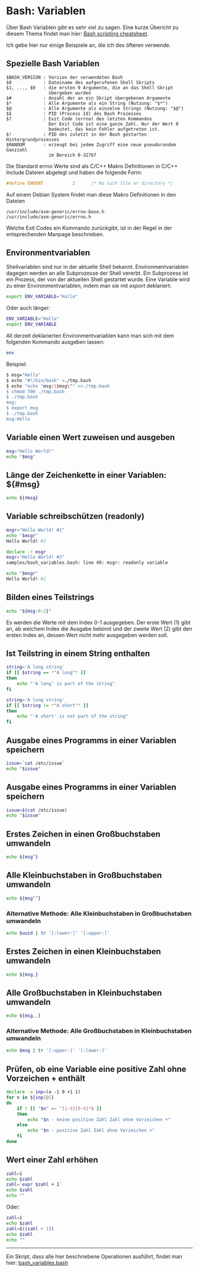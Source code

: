 # Bash: Variablen
Über Bash Variablen gibt es sehr viel zu sagen. Eine kurze Übericht zu diesem Thema
findet man hier: [Bash scripting cheatsheet](https://devhints.io/bash).

Ich gebe hier nur einige Beispiele an, die ich des öfteren verwende.

## Spezielle Bash Variablen

```
$BASH_VERSION : Version der verwendeten Bash
$0            : Dateiname des aufgerufenen Shell Skripts
$1, ..., $9   : die ersten 9 Argumente, die an das Shell Skript
                übergeben wurden
$#            : Anzahl der an ein Skript übergebenen Argumente
$*            : Alle Argumente als ein String (Nutzung: "$*")
$@            : Alle Argumente als einzelne Strings (Nutzung: "$@")
$$            : PID (Process Id) des Bash Prozesses
$?            : Exit Code (errno) des letzten Kommandos
                Der Exit Code ist eine ganze Zahl. Nur der Wert 0 
                bedeutet, das kein Fehler aufgetreten ist.
$!            : PID des zuletzt in der Bash gestarten Hintergrundprozesses
$RANDOM       : erzeugt bei jedem Zugriff eine neue pseudorandom Ganzzahl
                im Bereich 0-32767
```

Die Standard errno Werte sind als C/C++ Makro Definitionen in C/C++ Include
Dateien abgelegt und haben die folgende Form:

```c
#define ENOENT           2      /* No such file or directory */
```

Auf einem Debian System findet man diese Makro Definitionen in den Dateien

```
/usr/include/asm-generic/errno-base.h
/usr/include/asm-generic/errno.h
```

Welche Exit Codes ein Kommando zurückgibt, ist in der Regel in der entsprechenden
Manpage beschrieben.

## Environmentvariablen
Shellvariablen sind nur in der aktuelle Shell bekannt. Environmentvariablen dagegen
werden an alle Subprozesse der Shell vererbt. Ein Subprozess ist ein Prozess, der
von der aktuellen Shell gestartet wurde. Eine Variable wird zu einer 
Environmentvariablen, indem man sie mit _export_ deklariert:

```bash
export ENV_VARIABLE="Hallo"
```

Oder auch länger:

```bash
ENV_VARIABLE="Hallo"
export ENV_VARIABLE
```

All derzeit deklarierten Environmentvariablen kann man sich mit dem folgenden 
Kommando ausgeben lassen:

```bash
env
```

Beispiel:

```bash
$ msg="Hello"
$ echo "#!/bin/bash" >./tmp.bash
$ echo "echo "msg:\$msg\"" >>./tmp.bash
$ chmod 700 ./tmp.bash
$ ./tmp.bash
msg:
$ export msg
$ ./tmp.bash
msg:Hello
```

## Variable einen Wert zuweisen und ausgeben
```bash
msg="Hello World!"
echo "$msg"
```

## Länge der Zeichenkette in einer Variablen: ${#msg}
```bash
echo ${#msg}
```

## Variable schreibschützen (readonly)
```bash
msgr="Hello World! #1"
echo "$msgr"
Hello World! #1
```

```bash
declare -r msgr
msgr="Hello World! #2"
samples/bash_variables.bash: line 49: msgr: readonly variable
```

```bash
echo "$msgr"
Hello World! #1
```

## Bilden eines Teilstrings
```bash
echo "${msg:0:2}"
```

Es werden die Werte mit dem Index 0-1 ausgegeben.
Der erste Wert (1) gibt an, ab welchem Index die Ausgabe bebinnt und der zweite
Wert (2) gibt den ersten Index an, dessen Wert nicht mehr ausgegeben werden soll.

## Ist Teilstring in einem String enthalten
```bash
string='A long string'
if [[ $string == *"A long"* ]]
then
    echo "'A long' is part of the string"
fi
```

```bash
string='A long string'
if [[ $string != *"A short"* ]]
then
    echo "'A short' is not part of the string"
fi
```

## Ausgabe eines Programms in einer Variablen speichern
```bash
issue=`cat /etc/issue`
echo "$issue"
```

## Ausgabe eines Programms in einer Variablen speichern
```bash
issue=$(cat /etc/issue)
echo "$issue"
```

## Erstes Zeichen in einen Großbuchstaben umwandeln
```bash
echo ${msg^}
```

## Alle Kleinbuchstaben in Großbuchstaben umwandeln
```bash
echo ${msg^^}
```

### Alternative Methode: Alle Kleinbuchstaben in Großbuchstaben umwandeln
```bash
echo $uuid | tr '[:lower:]' '[:upper:]'
```

## Erstes Zeichen in einen Kleinbuchstaben umwandeln
```bash
echo ${msg,}
```

## Alle Großbuchstaben in Kleinbuchstaben umwandeln
```bash
echo ${msg,,}
```

### Alternative Methode: Alle Großbuchstaben in Kleinbuchstaben umwandeln
```bash
echo $msg | tr '[:upper:]' '[:lower:]'
```

## Prüfen, ob eine Variable eine positive Zahl ohne Vorzeichen + enthält
```bash
declare -a inp=(a -1 0 +1 1)
for n in ${inp[@]}
do
    if ! [[ "$n" =~ ^[1-9][0-9]*$ ]]
    then
        echo "$n - keine positive Zahl Zahl ohne Vorzeichen +"
    else
        echo "$n - positive Zahl Zahl ohne Vorzeichen +"
    fi
done
```

## Wert einer Zahl erhöhen
```bash
zahl=1
echo $zahl
zahl=`expr $zahl + 1`
echo $zahl
echo ""
```

Oder:

```bash
zahl=1
echo $zahl
zahl=$((zahl + 1))
echo $zahl
echo ""
```

---

Ein Skript, dass alle hier beschriebene Operationen ausführt, findet man hier:
[bash_variables.bash](https://raw.githubusercontent.com/maroph/openhpi_linux-cli_2022/main/samples/bash_variables.bash)
